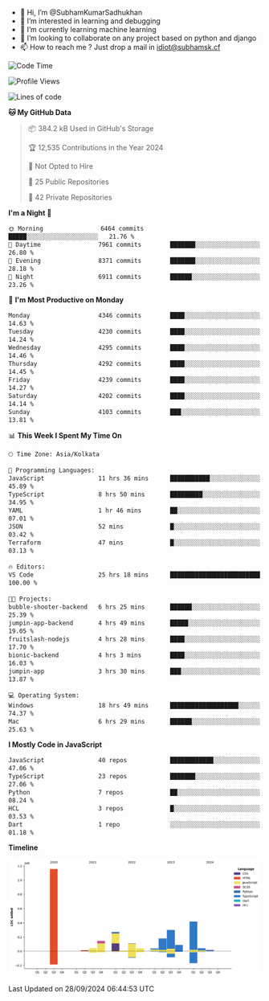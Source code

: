 - 👋 Hi, I’m @SubhamKumarSadhukhan
- 👀 I’m interested in learning and debugging
- 🌱 I’m currently learning machine learning
- 💞️ I’m looking to collaborate on any project based on python and django
- 📫 How to reach me ?
      Just drop a mail in idiot@subhamsk.cf

<!---
SubhamKumarSadhukhan/SubhamKumarSadhukhan is a ✨ special ✨ repository because its `README.md` (this file) appears on your GitHub profile.
You can click the Preview link to take a look at your changes.
--->


<!--START_SECTION:waka-->
![Code Time](http://img.shields.io/badge/Code%20Time-2%2C548%20hrs%2019%20mins-blue)

![Profile Views](http://img.shields.io/badge/Profile%20Views-7-blue)

![Lines of code](https://img.shields.io/badge/From%20Hello%20World%20I%27ve%20Written-2.8%20million%20lines%20of%20code-blue)

**🐱 My GitHub Data** 

> 📦 384.2 kB Used in GitHub's Storage 
 > 
> 🏆 12,535 Contributions in the Year 2024
 > 
> 🚫 Not Opted to Hire
 > 
> 📜 25 Public Repositories 
 > 
> 🔑 42 Private Repositories 
 > 
**I'm a Night 🦉** 

```text
🌞 Morning                6464 commits        █████░░░░░░░░░░░░░░░░░░░░   21.76 % 
🌆 Daytime                7961 commits        ███████░░░░░░░░░░░░░░░░░░   26.80 % 
🌃 Evening                8371 commits        ███████░░░░░░░░░░░░░░░░░░   28.18 % 
🌙 Night                  6911 commits        ██████░░░░░░░░░░░░░░░░░░░   23.26 % 
```
📅 **I'm Most Productive on Monday** 

```text
Monday                   4346 commits        ████░░░░░░░░░░░░░░░░░░░░░   14.63 % 
Tuesday                  4230 commits        ████░░░░░░░░░░░░░░░░░░░░░   14.24 % 
Wednesday                4295 commits        ████░░░░░░░░░░░░░░░░░░░░░   14.46 % 
Thursday                 4292 commits        ████░░░░░░░░░░░░░░░░░░░░░   14.45 % 
Friday                   4239 commits        ████░░░░░░░░░░░░░░░░░░░░░   14.27 % 
Saturday                 4202 commits        ████░░░░░░░░░░░░░░░░░░░░░   14.14 % 
Sunday                   4103 commits        ███░░░░░░░░░░░░░░░░░░░░░░   13.81 % 
```


📊 **This Week I Spent My Time On** 

```text
🕑︎ Time Zone: Asia/Kolkata

💬 Programming Languages: 
JavaScript               11 hrs 36 mins      ███████████░░░░░░░░░░░░░░   45.89 % 
TypeScript               8 hrs 50 mins       █████████░░░░░░░░░░░░░░░░   34.95 % 
YAML                     1 hr 46 mins        ██░░░░░░░░░░░░░░░░░░░░░░░   07.01 % 
JSON                     52 mins             █░░░░░░░░░░░░░░░░░░░░░░░░   03.42 % 
Terraform                47 mins             █░░░░░░░░░░░░░░░░░░░░░░░░   03.13 % 

🔥 Editors: 
VS Code                  25 hrs 18 mins      █████████████████████████   100.00 % 

🐱‍💻 Projects: 
bubble-shooter-backend   6 hrs 25 mins       ██████░░░░░░░░░░░░░░░░░░░   25.39 % 
jumpin-app-backend       4 hrs 49 mins       █████░░░░░░░░░░░░░░░░░░░░   19.05 % 
fruitslash-nodejs        4 hrs 28 mins       ████░░░░░░░░░░░░░░░░░░░░░   17.70 % 
bionic-backend           4 hrs 3 mins        ████░░░░░░░░░░░░░░░░░░░░░   16.03 % 
jumpin-app               3 hrs 30 mins       ███░░░░░░░░░░░░░░░░░░░░░░   13.87 % 

💻 Operating System: 
Windows                  18 hrs 49 mins      ███████████████████░░░░░░   74.37 % 
Mac                      6 hrs 29 mins       ██████░░░░░░░░░░░░░░░░░░░   25.63 % 
```

**I Mostly Code in JavaScript** 

```text
JavaScript               40 repos            ████████████░░░░░░░░░░░░░   47.06 % 
TypeScript               23 repos            ███████░░░░░░░░░░░░░░░░░░   27.06 % 
Python                   7 repos             ██░░░░░░░░░░░░░░░░░░░░░░░   08.24 % 
HCL                      3 repos             █░░░░░░░░░░░░░░░░░░░░░░░░   03.53 % 
Dart                     1 repo              ░░░░░░░░░░░░░░░░░░░░░░░░░   01.18 % 
```



**Timeline**

![Lines of Code chart](https://raw.githubusercontent.com/SubhamKumarSadhukhan/SubhamKumarSadhukhan/main/assets/bar_graph.png)


 Last Updated on 28/09/2024 06:44:53 UTC
<!--END_SECTION:waka-->

